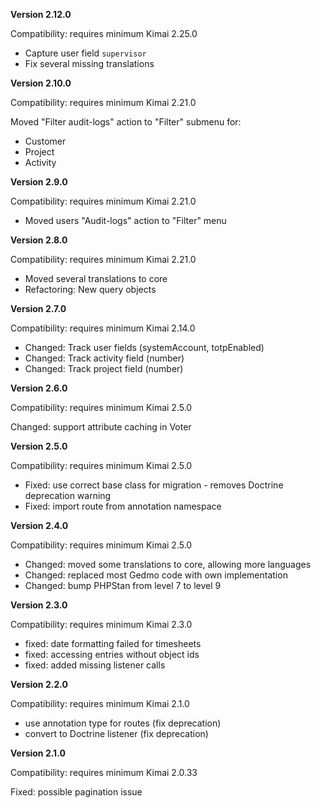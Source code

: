 **Version 2.12.0**

Compatibility: requires minimum Kimai 2.25.0

- Capture user field `supervisor`
- Fix several missing translations

**Version 2.10.0**

Compatibility: requires minimum Kimai 2.21.0

Moved "Filter audit-logs" action to "Filter" submenu for:
- Customer
- Project
- Activity

**Version 2.9.0**

Compatibility: requires minimum Kimai 2.21.0

- Moved users "Audit-logs" action to "Filter" menu

**Version 2.8.0**

Compatibility: requires minimum Kimai 2.21.0

- Moved several translations to core
- Refactoring: New query objects

**Version 2.7.0**

Compatibility: requires minimum Kimai 2.14.0

- Changed: Track user fields (systemAccount, totpEnabled)
- Changed: Track activity field (number)
- Changed: Track project field (number)

**Version 2.6.0**

Compatibility: requires minimum Kimai 2.5.0

Changed: support attribute caching in Voter

**Version 2.5.0**

Compatibility: requires minimum Kimai 2.5.0

- Fixed: use correct base class for migration - removes Doctrine deprecation warning
- Fixed: import route from annotation namespace

**Version 2.4.0**

Compatibility: requires minimum Kimai 2.5.0

- Changed: moved some translations to core, allowing more languages
- Changed: replaced most Gedmo code with own implementation
- Changed: bump PHPStan from level 7 to level 9

**Version 2.3.0**

Compatibility: requires minimum Kimai 2.3.0

- fixed: date formatting failed for timesheets
- fixed: accessing entries without object ids
- fixed: added missing listener calls

**Version 2.2.0**

Compatibility: requires minimum Kimai 2.1.0

- use annotation type for routes (fix deprecation)
- convert to Doctrine listener (fix deprecation)

**Version 2.1.0**

Compatibility: requires minimum Kimai 2.0.33

Fixed: possible pagination issue

